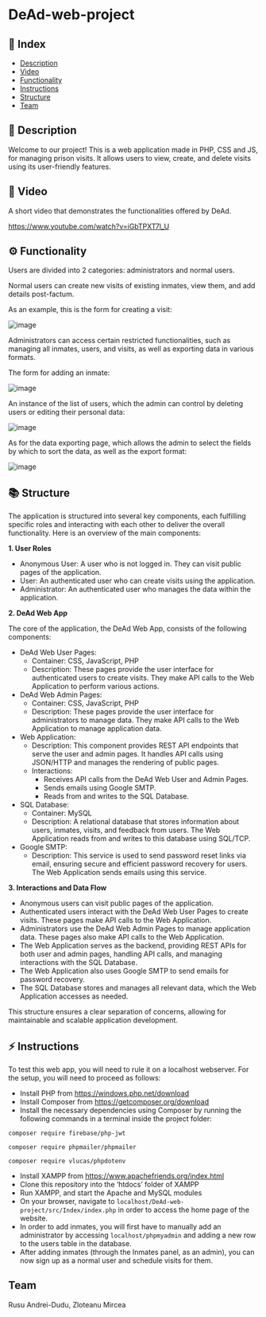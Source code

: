 # DeAd-web-project

## :ledger: Index
- [Description](#beginner-description)
- [Video](#movie_camera-video)
- [Functionality](#gear-functionality)
- [Instructions](#zap-instructions)
- [Structure](#books-structure)
- [Team](#team)

## :beginner: Description

Welcome to our project! This is a web application made in PHP, CSS and JS, for managing prison visits. It allows users to view, create, and delete visits using its user-friendly features.


## :movie_camera: Video

A short video that demonstrates the functionalities offered by DeAd.

https://www.youtube.com/watch?v=iGbTPXT7l_U

## :gear: Functionality
Users are divided into 2 categories: administrators and normal users.

Normal users can create new visits of existing inmates, view them, and add details post-factum. 

As an example, this is the form for creating a visit:

![image](https://github.com/user-attachments/assets/7b164439-a729-4cfb-b478-c0e260e58632)

Administrators can access certain restricted functionalities, such as managing all inmates, users, and visits, as well as exporting data in various formats.

The form for adding an inmate:

![image](https://github.com/user-attachments/assets/cc8bb795-6d02-4e4e-8820-dfbb9ffabab7)

An instance of the list of users, which the admin can control by deleting users or editing their personal data: 

![image](https://github.com/user-attachments/assets/2466565f-6f62-446a-83c4-4290941a1211)

As for the data exporting page, which allows the admin to select the fields by which to sort the data, as well as the export format:

![image](https://github.com/user-attachments/assets/b30541ee-7c3c-4d50-a11c-0c1bf66d6fe1)

## :books: Structure

The application is structured into several key components, each fulfilling specific roles and interacting with each other to deliver the overall functionality. Here is an overview of the main components:

**1. User Roles**
- Anonymous User: A user who is not logged in. They can visit public pages of the application.
- User: An authenticated user who can create visits using the application.
- Administrator: An authenticated user who manages the data within the application.

**2. DeAd Web App**

The core of the application, the DeAd Web App, consists of the following components:
- DeAd Web User Pages:
    - Container: CSS, JavaScript, PHP
    - Description: These pages provide the user interface for authenticated users to create visits. They make API calls to the Web Application to perform various actions.
- DeAd Web Admin Pages:
    - Container: CSS, JavaScript, PHP
    - Description: These pages provide the user interface for administrators to manage data. They make API calls to the Web Application to manage application data.
- Web Application:
    - Description: This component provides REST API endpoints that serve the user and admin pages. It handles API calls using JSON/HTTP and manages the rendering of public pages.
    - Interactions:
        - Receives API calls from the DeAd Web User and Admin Pages.
        - Sends emails using Google SMTP.
        - Reads from and writes to the SQL Database.
- SQL Database:
    - Container: MySQL
    - Description: A relational database that stores information about users, inmates, visits, and feedback from users. The Web Application reads from and writes to this database using SQL/TCP.
- Google SMTP:
    - Description: This service is used to send password reset links via email, ensuring secure and efficient password recovery for users. The Web Application sends emails using this service.
    
**3. Interactions and Data Flow**

- Anonymous users can visit public pages of the application.
- Authenticated users interact with the DeAd Web User Pages to create visits. These pages make API calls to the Web Application.
- Administrators use the DeAd Web Admin Pages to manage application data. These pages also make API calls to the Web Application.
- The Web Application serves as the backend, providing REST APIs for both user and admin pages, handling API calls, and managing interactions with the SQL Database.
- The Web Application also uses Google SMTP to send emails for password recovery.
- The SQL Database stores and manages all relevant data, which the Web Application accesses as needed.

This structure ensures a clear separation of concerns, allowing for maintainable and scalable application development.



## :zap: Instructions
To test this web app, you will need to rule it on a localhost webserver. For the setup, you will need to proceed as follows:

-	Install PHP from https://windows.php.net/download
-	Install Composer from https://getcomposer.org/download
-	Install the necessary dependencies using Composer by running the following commands in a terminal inside the project folder: 

```
composer require firebase/php-jwt
```

```
composer require phpmailer/phpmailer
```

```
composer require vlucas/phpdotenv
```


-	Install XAMPP from https://www.apachefriends.org/index.html
-	Clone this repository into the ‘htdocs’ folder of XAMPP
-	Run XAMPP, and start the Apache and MySQL modules
-	On your browser, navigate to ```localhost/DeAd-web-project/src/Index/index.php``` in order to access the home page of the website.
-	In order to add inmates, you will first have to manually add an administrator by accessing ```localhost/phpmyadmin``` and adding a new row to the users table in the database.
-	After adding inmates (through the Inmates panel, as an admin), you can now sign up as a normal user and schedule visits for them.


## Team

Rusu Andrei-Dudu,
Zloteanu Mircea
